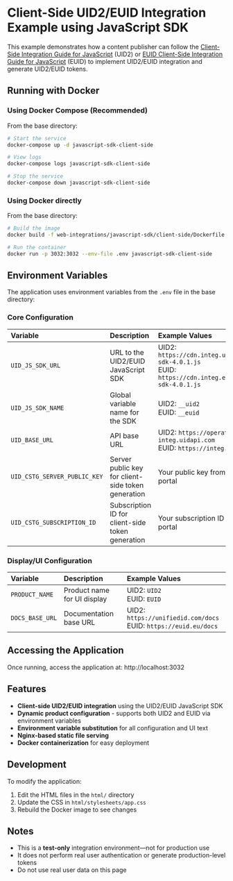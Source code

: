 # Client-Side UID2/EUID Integration Example using JavaScript SDK

This example demonstrates how a content publisher can follow the [Client-Side Integration Guide for JavaScript](https://unifiedid.com/docs/guides/integration-javascript-client-side) (UID2) or [EUID Client-Side Integration Guide for JavaScript](https://euid.eu/docs/guides/integration-javascript-client-side) (EUID) to implement UID2/EUID integration and generate UID2/EUID tokens.

## Running with Docker

### Using Docker Compose (Recommended)

From the base directory:

```bash
# Start the service
docker-compose up -d javascript-sdk-client-side

# View logs
docker-compose logs javascript-sdk-client-side

# Stop the service
docker-compose down javascript-sdk-client-side
```

### Using Docker directly

From the base directory:

```bash
# Build the image
docker build -f web-integrations/javascript-sdk/client-side/Dockerfile -t javascript-sdk-client-side .

# Run the container
docker run -p 3032:3032 --env-file .env javascript-sdk-client-side
```

## Environment Variables

The application uses environment variables from the `.env` file in the base directory:

### Core Configuration

| Variable | Description | Example Values |
|:---------|:------------|:---------------|
| `UID_JS_SDK_URL` | URL to the UID2/EUID JavaScript SDK | UID2: `https://cdn.integ.uidapi.com/uid2-sdk-4.0.1.js`<br/>EUID: `https://cdn.integ.euid.eu/euid-sdk-4.0.1.js` |
| `UID_JS_SDK_NAME` | Global variable name for the SDK | UID2: `__uid2`<br/>EUID: `__euid` |
| `UID_BASE_URL` | API base URL | UID2: `https://operator-integ.uidapi.com`<br/>EUID: `https://integ.euid.eu/v2` |
| `UID_CSTG_SERVER_PUBLIC_KEY` | Server public key for client-side token generation | Your public key from UID2/EUID portal |
| `UID_CSTG_SUBSCRIPTION_ID` | Subscription ID for client-side token generation | Your subscription ID from UID2/EUID portal |

### Display/UI Configuration

| Variable | Description | Example Values |
|:---------|:------------|:---------------|
| `PRODUCT_NAME` | Product name for UI display | UID2: `UID2`<br/>EUID: `EUID` |
| `DOCS_BASE_URL` | Documentation base URL | UID2: `https://unifiedid.com/docs`<br/>EUID: `https://euid.eu/docs` |

## Accessing the Application

Once running, access the application at: http://localhost:3032

## Features

- **Client-side UID2/EUID integration** using the UID2/EUID JavaScript SDK
- **Dynamic product configuration** - supports both UID2 and EUID via environment variables
- **Environment variable substitution** for all configuration and UI text
- **Nginx-based static file serving**
- **Docker containerization** for easy deployment

## Development

To modify the application:

1. Edit the HTML files in the `html/` directory
2. Update the CSS in `html/stylesheets/app.css`
3. Rebuild the Docker image to see changes

## Notes

- This is a **test-only** integration environment—not for production use
- It does not perform real user authentication or generate production-level tokens
- Do not use real user data on this page
